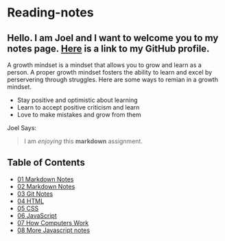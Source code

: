 # Reading-notes

## Hello. I am Joel and I want to welcome you to my notes page. [Here](https://github.com/zgameboyz) is a link to my GitHub profile. 
A growth mindset is a mindset that allows you to grow and learn as a person. A proper growth mindset fosters the ability to learn and excel by perservering through struggles. 
Here are some ways to remian in a growth mindset. 
* Stay positive and optimistic about learning
* Learn to accept positive criticism and learn
* Love to make mistakes and grow from them

Joel Says:
>I am *enjoying* this **markdown** assignment.

## Table of Contents
* [01 Markdown Notes](rn-01-markdown.md)
* [02 Markdown Notes](rn-02-text-editors.md)
* [03 Git Notes](rn-03-revisions-and-the-cloud.md)
* [04 HTML](rn-04-html.md)
* [05 CSS](rn-05-css.md)
* [06 JavaScript](rn-06-javascript.md)
* [07 How Computers Work](rn-07-how-computers-work.md)
* [08 More Javascript notes](rn-08-more-javascript.md)
